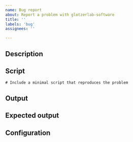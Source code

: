 ```yaml
---
name: Bug report
about: Report a problem with glotzerlab-software
title: ''
labels: 'bug'
assignees: ''

---
```


## Description

<!-- Describe the problem. -->

## Script

```
# Include a minimal script that reproduces the problem

```

<!-- Attach any input files needed to execute the script. -->

## Output

<!-- What output did you get? -->

## Expected output

<!-- What output did you expect? -->

## Configuration

<!-- Which container image are you using? -->

<!-- What system are you using it on? -->

